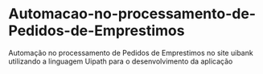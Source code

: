 # Automacao-no-processamento-de-Pedidos-de-Emprestimos
Automação no processamento de Pedidos de Emprestimos no site uibank utilizando a linguagem Uipath para o desenvolvimento da aplicação
